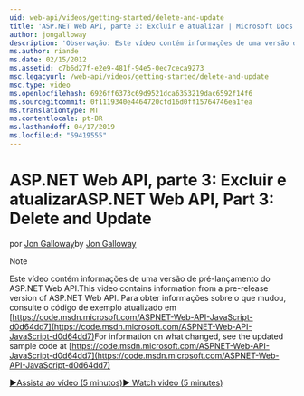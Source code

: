 ```yaml
---
uid: web-api/videos/getting-started/delete-and-update
title: 'ASP.NET Web API, parte 3: Excluir e atualizar | Microsoft Docs'
author: jongalloway
description: 'Observação: Este vídeo contém informações de uma versão de pré-lançamento do ASP.NET Web API'
ms.author: riande
ms.date: 02/15/2012
ms.assetid: c7b6d27f-e2e9-481f-94e5-0ec7ceca9273
msc.legacyurl: /web-api/videos/getting-started/delete-and-update
msc.type: video
ms.openlocfilehash: 6926ff6373c69d9521dca6353219dac6592f14f6
ms.sourcegitcommit: 0f1119340e4464720cfd16d0ff15764746ea1fea
ms.translationtype: MT
ms.contentlocale: pt-BR
ms.lasthandoff: 04/17/2019
ms.locfileid: "59419555"
---
```

# <a name="aspnet-web-api-part-3-delete-and-update"></a><span data-ttu-id="d8015-103">ASP.NET Web API, parte 3: Excluir e atualizar</span><span class="sxs-lookup"><span data-stu-id="d8015-103">ASP.NET Web API, Part 3: Delete and Update</span></span>

<span data-ttu-id="d8015-104">por [Jon Galloway](https://github.com/jongalloway)</span><span class="sxs-lookup"><span data-stu-id="d8015-104">by [Jon Galloway](https://github.com/jongalloway)</span></span>

> [!NOTE]
> <span data-ttu-id="d8015-105">Este vídeo contém informações de uma versão de pré-lançamento do ASP.NET Web API.</span><span class="sxs-lookup"><span data-stu-id="d8015-105">This video contains information from a pre-release version of ASP.NET Web API.</span></span> <span data-ttu-id="d8015-106">Para obter informações sobre o que mudou, consulte o código de exemplo atualizado em [https://code.msdn.microsoft.com/ASPNET-Web-API-JavaScript-d0d64dd7](https://code.msdn.microsoft.com/ASPNET-Web-API-JavaScript-d0d64dd7)</span><span class="sxs-lookup"><span data-stu-id="d8015-106">For information on what changed, see the updated sample code at [https://code.msdn.microsoft.com/ASPNET-Web-API-JavaScript-d0d64dd7](https://code.msdn.microsoft.com/ASPNET-Web-API-JavaScript-d0d64dd7)</span></span>

[<span data-ttu-id="d8015-107">&#9654;Assista ao vídeo (5 minutos)</span><span class="sxs-lookup"><span data-stu-id="d8015-107">&#9654; Watch video (5 minutes)</span></span>](https://channel9.msdn.com/Blogs/ASP-NET-Site-Videos/delete-and-update)
